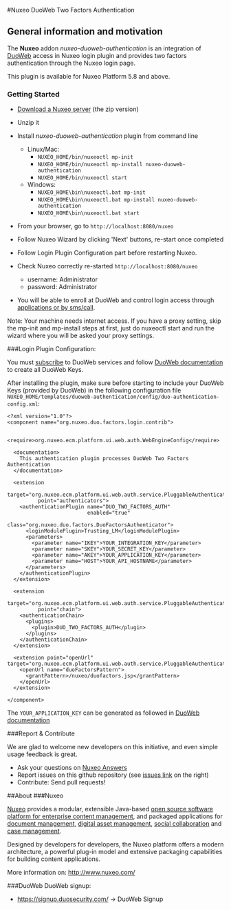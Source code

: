 #Nuxeo DuoWeb Two Factors Authentication

## General information and motivation

The **Nuxeo** addon _nuxeo-duoweb-authentication_ is an integration of [DuoWeb](http://www.duosecurity.com) access in Nuxeo login plugin and provides two factors authentication through the Nuxeo login page.

This plugin is available for Nuxeo Platform 5.8 and above.

### Getting Started

- [Download a Nuxeo server](http://www.nuxeo.com/en/downloads) (the zip version)

- Unzip it

- Install _nuxeo-duoweb-authentication_ plugin from command line
  - Linux/Mac:
    - `NUXEO_HOME/bin/nuxeoctl mp-init`
    - `NUXEO_HOME/bin/nuxeoctl mp-install nuxeo-duoweb-authentication`
    - `NUXEO_HOME/bin/nuxeoctl start`
  - Windows:
    - `NUXEO_HOME\bin\nuxeoctl.bat mp-init`
    - `NUXEO_HOME\bin\nuxeoctl.bat mp-install nuxeo-duoweb-authentication`
    - `NUXEO_HOME\bin\nuxeoctl.bat start`

- From your browser, go to `http://localhost:8080/nuxeo`

- Follow Nuxeo Wizard by clicking 'Next' buttons, re-start once completed

- Follow Login Plugin Configuration part before restarting Nuxeo.

- Check Nuxeo correctly re-started `http://localhost:8080/nuxeo`
  - username: Administrator
  - password: Administrator

- You will be able to enroll at DuoWeb and control login access through [applications or by sms/call](https://duosecurity.com/product#effective).


Note: Your machine needs internet access. If you have a proxy setting, skip the mp-init and mp-install steps at first, just do nuxeoctl start and run the wizard where you will be asked your proxy settings.

###Login Plugin Configuration:

You must [subscribe](https://signup.duosecurity.com/) to DuoWeb services and follow [DuoWeb documentation](https://www.duosecurity.com/docs/duoweb) to create all DuoWeb Keys.

After installing the plugin, make sure before starting to include your DuoWeb Keys (provided by DuoWeb) in the following configuration file `NUXEO_HOME/templates/duoweb-authentication/config/duo-authentication-config.xml`:

    <?xml version="1.0"?>
	<component name="org.nuxeo.duo.factors.login.contrib">

	  <require>org.nuxeo.ecm.platform.ui.web.auth.WebEngineConfig</require>

	  <documentation>
	    This authentication plugin processes DuoWeb Two Factors Authentication
	  </documentation>

	  <extension
	          target="org.nuxeo.ecm.platform.ui.web.auth.service.PluggableAuthenticationService"
	          point="authenticators">
	    <authenticationPlugin name="DUO_TWO_FACTORS_AUTH"
	                          enabled="true"
	                          class="org.nuxeo.duo.factors.DuoFactorsAuthenticator">
	      <loginModulePlugin>Trusting_LM</loginModulePlugin>
	      <parameters>
	        <parameter name="IKEY">YOUR_INTEGRATION_KEY</parameter>
	        <parameter name="SKEY">YOUR_SECRET_KEY</parameter>
	        <parameter name="AKEY">YOUR_APPLICATION_KEY</parameter>
	        <parameter name="HOST">YOUR_API_HOSTNAME</parameter>
	      </parameters>
	    </authenticationPlugin>
	  </extension>

	  <extension
	          target="org.nuxeo.ecm.platform.ui.web.auth.service.PluggableAuthenticationService"
	          point="chain">
	    <authenticationChain>
	      <plugins>
	        <plugin>DUO_TWO_FACTORS_AUTH</plugin>
	      </plugins>
	    </authenticationChain>
	  </extension>

	  <extension point="openUrl" target="org.nuxeo.ecm.platform.ui.web.auth.service.PluggableAuthenticationService">
	    <openUrl name="duoFactorsPattern">
	      <grantPattern>/nuxeo/duofactors.jsp</grantPattern>
	    </openUrl>
	  </extension>

	</component>

The `YOUR_APPLICATION_KEY` can be generated as followed in [DuoWeb documentation](https://www.duosecurity.com/docs/duoweb#1.-generate-an-akey)

###Report & Contribute

We are glad to welcome new developers on this initiative, and even simple usage feedback is great.
- Ask your questions on [Nuxeo Answers](http://answers.nuxeo.com)
- Report issues on this github repository (see [issues link](http://github.com/nuxeo/nuxeo-duoweb-authentication/issues) on the right)
- Contribute: Send pull requests!

##About
###Nuxeo

[Nuxeo](http://www.nuxeo.com) provides a modular, extensible Java-based [open source software platform for enterprise content management](http://www.nuxeo.com/en/products/content-management-platform), and packaged applications for [document management](http://www.nuxeo.com/en/products/document-management), [digital asset management](http://www.nuxeo.com/en/products/digital-asset-management), [social collaboration](http://www.nuxeo.com/en/products/social-collaboration) and [case management](http://www.nuxeo.com/en/products/case-management).

Designed by developers for developers, the Nuxeo platform offers a modern architecture, a powerful plug-in model and extensive packaging capabilities for building content applications.

More information on: <http://www.nuxeo.com/>

###DuoWeb
DuoWeb signup:

- <https://signup.duosecurity.com/> -> DuoWeb Signup
